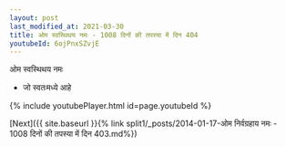 ```yaml
---
layout: post
last_modified_at: 2021-03-30
title: ओम स्वस्थिथय नमः - 1008 दिनों की तपस्या में दिन 404
youtubeId: 6ojPnxSZvjE
---
```

 
 
 ओम स्वस्थिथय नमः  
 
 -  जो स्वतःमध्ये आहे 
 
  
 
  
 
 
 
 
 
 


{% include youtubePlayer.html id=page.youtubeId %}
 
[Next]({{ site.baseurl }}{% link  split1/_posts/2014-01-17-ओम निर्वग्रहाय नमः - 1008 दिनों की तपस्या में दिन 403.md%})
 
